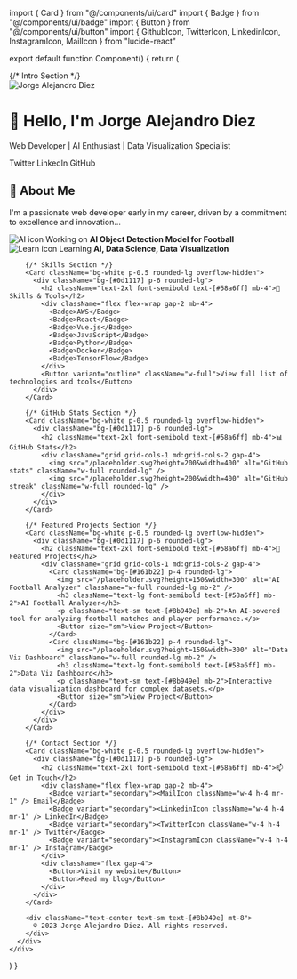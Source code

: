 import { Card } from "@/components/ui/card"
import { Badge } from "@/components/ui/badge"
import { Button } from "@/components/ui/button"
import { GithubIcon, TwitterIcon, LinkedinIcon, InstagramIcon, MailIcon } from "lucide-react"

export default function Component() {
  return (
    <div className="bg-[#0d1117] p-6 min-h-screen text-white font-sans">
      <div className="max-w-4xl mx-auto space-y-6">
        {/* Intro Section */}
        <Card className="bg-white p-0.5 rounded-lg overflow-hidden">
          <div className="bg-[#0d1117] p-6 rounded-lg">
            <img
              src="/placeholder.svg?height=200&width=800"
              alt="Jorge Alejandro Diez"
              className="w-full rounded-lg mb-6"
            />
            <h1 className="text-3xl font-bold text-[#58a6ff] mb-2">
              👋 Hello, I'm Jorge Alejandro Diez
            </h1>
            <p className="text-xl text-[#58a6ff] mb-4">
              Web Developer | AI Enthusiast | Data Visualization Specialist
            </p>
            <div className="flex flex-wrap gap-2 mb-6">
              <Badge variant="secondary"><TwitterIcon className="w-4 h-4 mr-1" /> Twitter</Badge>
              <Badge variant="secondary"><LinkedinIcon className="w-4 h-4 mr-1" /> LinkedIn</Badge>
              <Badge variant="secondary"><GithubIcon className="w-4 h-4 mr-1" /> GitHub</Badge>
            </div>
            <h2 className="text-2xl font-semibold text-[#58a6ff] mb-4">🚀 About Me</h2>
            <p className="text-[#c9d1d9] mb-4">
              I'm a passionate web developer early in my career, driven by a commitment to excellence and innovation...
            </p>
            <div className="grid grid-cols-2 gap-4">
              <div className="flex items-center">
                <img src="/placeholder.svg?height=24&width=24" className="w-6 h-6 mr-2" alt="AI icon" />
                <span className="text-[#c9d1d9]">Working on <strong className="text-[#58a6ff]">AI Object Detection Model for Football</strong></span>
              </div>
              <div className="flex items-center">
                <img src="/placeholder.svg?height=24&width=24" className="w-6 h-6 mr-2" alt="Learn icon" />
                <span className="text-[#c9d1d9]">Learning <strong className="text-[#58a6ff]">AI, Data Science, Data Visualization</strong></span>
              </div>
            </div>
          </div>
        </Card>

        {/* Skills Section */}
        <Card className="bg-white p-0.5 rounded-lg overflow-hidden">
          <div className="bg-[#0d1117] p-6 rounded-lg">
            <h2 className="text-2xl font-semibold text-[#58a6ff] mb-4">💼 Skills & Tools</h2>
            <div className="flex flex-wrap gap-2 mb-4">
              <Badge>AWS</Badge>
              <Badge>React</Badge>
              <Badge>Vue.js</Badge>
              <Badge>JavaScript</Badge>
              <Badge>Python</Badge>
              <Badge>Docker</Badge>
              <Badge>TensorFlow</Badge>
            </div>
            <Button variant="outline" className="w-full">View full list of technologies and tools</Button>
          </div>
        </Card>

        {/* GitHub Stats Section */}
        <Card className="bg-white p-0.5 rounded-lg overflow-hidden">
          <div className="bg-[#0d1117] p-6 rounded-lg">
            <h2 className="text-2xl font-semibold text-[#58a6ff] mb-4">📊 GitHub Stats</h2>
            <div className="grid grid-cols-1 md:grid-cols-2 gap-4">
              <img src="/placeholder.svg?height=200&width=400" alt="GitHub stats" className="w-full rounded-lg" />
              <img src="/placeholder.svg?height=200&width=400" alt="GitHub streak" className="w-full rounded-lg" />
            </div>
          </div>
        </Card>

        {/* Featured Projects Section */}
        <Card className="bg-white p-0.5 rounded-lg overflow-hidden">
          <div className="bg-[#0d1117] p-6 rounded-lg">
            <h2 className="text-2xl font-semibold text-[#58a6ff] mb-4">🚀 Featured Projects</h2>
            <div className="grid grid-cols-1 md:grid-cols-2 gap-4">
              <Card className="bg-[#161b22] p-4 rounded-lg">
                <img src="/placeholder.svg?height=150&width=300" alt="AI Football Analyzer" className="w-full rounded-lg mb-2" />
                <h3 className="text-lg font-semibold text-[#58a6ff] mb-2">AI Football Analyzer</h3>
                <p className="text-sm text-[#8b949e] mb-2">An AI-powered tool for analyzing football matches and player performance.</p>
                <Button size="sm">View Project</Button>
              </Card>
              <Card className="bg-[#161b22] p-4 rounded-lg">
                <img src="/placeholder.svg?height=150&width=300" alt="Data Viz Dashboard" className="w-full rounded-lg mb-2" />
                <h3 className="text-lg font-semibold text-[#58a6ff] mb-2">Data Viz Dashboard</h3>
                <p className="text-sm text-[#8b949e] mb-2">Interactive data visualization dashboard for complex datasets.</p>
                <Button size="sm">View Project</Button>
              </Card>
            </div>
          </div>
        </Card>

        {/* Contact Section */}
        <Card className="bg-white p-0.5 rounded-lg overflow-hidden">
          <div className="bg-[#0d1117] p-6 rounded-lg">
            <h2 className="text-2xl font-semibold text-[#58a6ff] mb-4">📫 Get in Touch</h2>
            <div className="flex flex-wrap gap-2 mb-4">
              <Badge variant="secondary"><MailIcon className="w-4 h-4 mr-1" /> Email</Badge>
              <Badge variant="secondary"><LinkedinIcon className="w-4 h-4 mr-1" /> LinkedIn</Badge>
              <Badge variant="secondary"><TwitterIcon className="w-4 h-4 mr-1" /> Twitter</Badge>
              <Badge variant="secondary"><InstagramIcon className="w-4 h-4 mr-1" /> Instagram</Badge>
            </div>
            <div className="flex gap-4">
              <Button>Visit my website</Button>
              <Button>Read my blog</Button>
            </div>
          </div>
        </Card>

        <div className="text-center text-sm text-[#8b949e] mt-8">
          © 2023 Jorge Alejandro Diez. All rights reserved.
        </div>
      </div>
    </div>
  )
}
